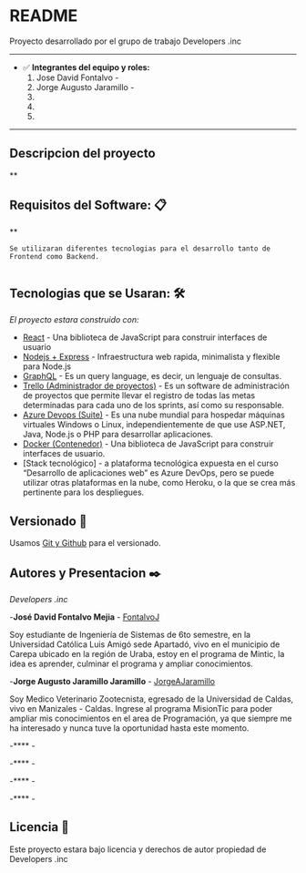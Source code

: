 # README

Proyecto desarrollado por el grupo de trabajo Developers .inc

---

- ✅ **Integrantes del equipo y roles:**
    1.   Jose David Fontalvo - 
    2.  Jorge Augusto Jaramillo -  
    3. 
    4.  
    5.  

---

## **Descripcion del proyecto**

**


## **Requisitos del Software: 📋**

**

```
Se utilizaran diferentes tecnologias para el desarrollo tanto de Frontend como Backend.


```

## **Tecnologias que se Usaran: 🛠️**

*El proyecto estara construido con:*

- [React](https://es.reactjs.org/) - Una biblioteca de JavaScript para construir interfaces de usuario
- [Nodejs + Express](https://expressjs.com/es/) - Infraestructura web rapida, minimalista y flexible para Node.js
- [GraphQL](https://graphql.org/) - Es un query language, es decir, un lenguaje de consultas.
- [Trello (Administrador de proyectos)](https://trello.com/) - Es un software de administración de proyectos que permite llevar el registro de todas las metas determinadas para cada uno de los sprints, así como su responsable. 
- [Azure Devops (Suite)](https://azure.microsoft.com/en-us/services/devops/) - Es una nube mundial para hospedar máquinas virtuales Windows o Linux, independientemente de que use ASP.NET, Java, Node.js o PHP para desarrollar aplicaciones.
- [Docker (Contenedor)](https://www.docker.com/) - Una biblioteca de JavaScript para construir interfaces de usuario.
- [Stack tecnológico] - a plataforma tecnológica expuesta en el curso “Desarrollo de aplicaciones web” es Azure DevOps, pero se puede utilizar otras plataformas en la nube, como Heroku, o la que se crea más pertinente para los despliegues.





## **Versionado 📌**

Usamos [Git y Github](http://github.com/) para el versionado.


## **Autores y Presentacion ✒️**

*Developers .inc*

-**José David Fontalvo Mejia** - [FontalvoJ](https://github.com/FontalvoJ)

Soy estudiante de Ingeniería de Sistemas de 6to semestre, en la Universidad Católica Luis Amigó sede Apartadó, vivo en el municipio de Carepa ubicado en la región de Uraba,  estoy en el programa de Mintic, la idea es aprender, culminar el programa y ampliar conocimientos.

-**Jorge Augusto Jaramillo Jaramillo** - [JorgeAJaramillo](https://github.com/JorgeAJaramillo)

Soy Medico Veterinario Zootecnista, egresado de la Universidad de Caldas, vivo en Manizales - Caldas. Ingrese al programa MisionTic para
poder ampliar mis conocimientos en el area de Programación, ya que siempre me ha interesado y nunca tuve la oportunidad hasta este momento.

-**** - []()

-**** - []()

-**** - []()

-**** - []()



## **Licencia 📄**

Este proyecto estara bajo licencia y derechos de autor propiedad de Developers .inc
